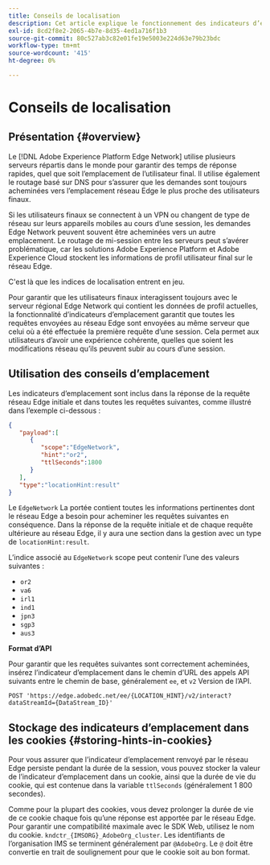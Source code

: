 ```yaml
---
title: Conseils de localisation
description: Cet article explique le fonctionnement des indicateurs d’emplacement dans l’API Edge Network Server, de sorte que les demandes des utilisateurs finaux puissent toujours être acheminées vers le même serveur.
exl-id: 8cd2f8e2-2065-4b7e-8d35-4ed1a716f1b3
source-git-commit: 80c527ab3c82e01fe19e5003e224d63e79b23bdc
workflow-type: tm+mt
source-wordcount: '415'
ht-degree: 0%

---
```


# Conseils de localisation

## Présentation {#overview}

Le [!DNL Adobe Experience Platform Edge Network] utilise plusieurs serveurs répartis dans le monde pour garantir des temps de réponse rapides, quel que soit l’emplacement de l’utilisateur final. Il utilise également le routage basé sur DNS pour s’assurer que les demandes sont toujours acheminées vers l’emplacement réseau Edge le plus proche des utilisateurs finaux.

Si les utilisateurs finaux se connectent à un VPN ou changent de type de réseau sur leurs appareils mobiles au cours d’une session, les demandes Edge Network peuvent souvent être acheminées vers un autre emplacement. Le routage de mi-session entre les serveurs peut s’avérer problématique, car les solutions Adobe Experience Platform et Adobe Experience Cloud stockent les informations de profil utilisateur final sur le réseau Edge.

C&#39;est là que les indices de localisation entrent en jeu.

Pour garantir que les utilisateurs finaux interagissent toujours avec le serveur régional Edge Network qui contient les données de profil actuelles, la fonctionnalité d’indicateurs d’emplacement garantit que toutes les requêtes envoyées au réseau Edge sont envoyées au même serveur que celui où a été effectuée la première requête d’une session. Cela permet aux utilisateurs d’avoir une expérience cohérente, quelles que soient les modifications réseau qu’ils peuvent subir au cours d’une session.

## Utilisation des conseils d’emplacement

Les indicateurs d’emplacement sont inclus dans la réponse de la requête réseau Edge initiale et dans toutes les requêtes suivantes, comme illustré dans l’exemple ci-dessous :

```json
{
   "payload":[
      {
         "scope":"EdgeNetwork",
         "hint":"or2",
         "ttlSeconds":1800
      }
   ],
   "type":"locationHint:result"
}
```

Le `EdgeNetwork` La portée contient toutes les informations pertinentes dont le réseau Edge a besoin pour acheminer les requêtes suivantes en conséquence. Dans la réponse de la requête initiale et de chaque requête ultérieure au réseau Edge, il y aura une section dans la gestion avec un type de `locationHint:result`.

L’indice associé au `EdgeNetwork` scope peut contenir l’une des valeurs suivantes :

* `or2`
* `va6`
* `irl1`
* `ind1`
* `jpn3`
* `sgp3`
* `aus3`

**Format d’API**

Pour garantir que les requêtes suivantes sont correctement acheminées, insérez l’indicateur d’emplacement dans le chemin d’URL des appels API suivants entre le chemin de base, généralement `ee`, et `v2` Version de l’API.

```http
POST 'https://edge.adobedc.net/ee/{LOCATION_HINT}/v2/interact?dataStreamId={DataStream_ID}'
```

## Stockage des indicateurs d’emplacement dans les cookies {#storing-hints-in-cookies}

Pour vous assurer que l’indicateur d’emplacement renvoyé par le réseau Edge persiste pendant la durée de la session, vous pouvez stocker la valeur de l’indicateur d’emplacement dans un cookie, ainsi que la durée de vie du cookie, qui est contenue dans la variable `ttlSeconds` (généralement 1 800 secondes).

Comme pour la plupart des cookies, vous devez prolonger la durée de vie de ce cookie chaque fois qu’une réponse est apportée par le réseau Edge. Pour garantir une compatibilité maximale avec le SDK Web, utilisez le nom du cookie. `kndctr_{IMSORG}_AdobeOrg_cluster`. Les identifiants de l’organisation IMS se terminent généralement par `@AdobeOrg`. Le `@` doit être convertie en trait de soulignement pour que le cookie soit au bon format.
